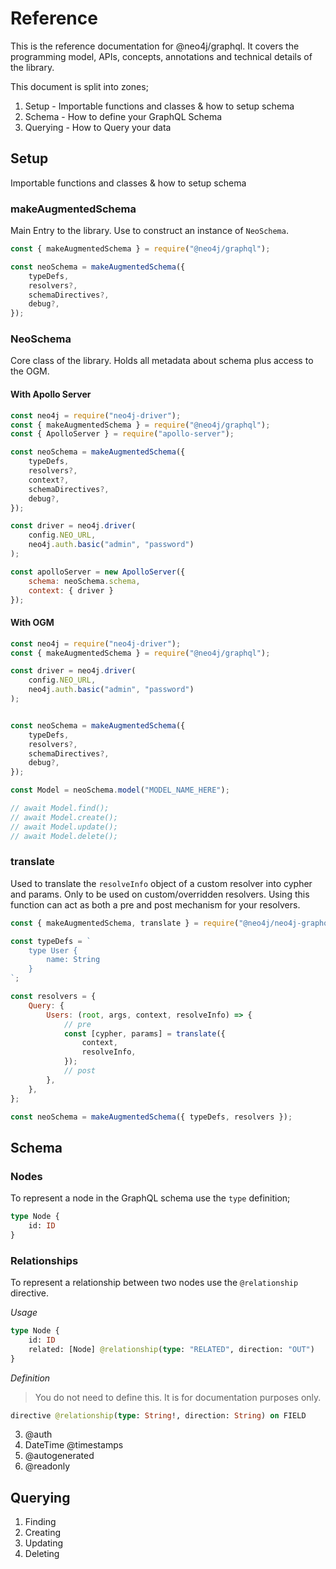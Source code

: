 # Reference

This is the reference documentation for @neo4j/graphql. It covers the programming model, APIs, concepts, annotations and technical details of the library.

This document is split into zones;

1. Setup - Importable functions and classes & how to setup schema
2. Schema - How to define your GraphQL Schema
3. Querying - How to Query your data

## Setup

Importable functions and classes & how to setup schema

### makeAugmentedSchema

Main Entry to the library. Use to construct an instance of `NeoSchema`.

```js
const { makeAugmentedSchema } = require("@neo4j/graphql");

const neoSchema = makeAugmentedSchema({
    typeDefs,
    resolvers?,
    schemaDirectives?,
    debug?,
});
```

### NeoSchema

Core class of the library. Holds all metadata about schema plus access to the OGM.

#### With Apollo Server

```js
const neo4j = require("neo4j-driver");
const { makeAugmentedSchema } = require("@neo4j/graphql");
const { ApolloServer } = require("apollo-server");

const neoSchema = makeAugmentedSchema({
    typeDefs,
    resolvers?,
    context?,
    schemaDirectives?,
    debug?,
});

const driver = neo4j.driver(
    config.NEO_URL,
    neo4j.auth.basic("admin", "password")
);

const apolloServer = new ApolloServer({
    schema: neoSchema.schema,
    context: { driver }
});
```

#### With OGM

```js
const neo4j = require("neo4j-driver");
const { makeAugmentedSchema } = require("@neo4j/graphql");

const driver = neo4j.driver(
    config.NEO_URL,
    neo4j.auth.basic("admin", "password")
);


const neoSchema = makeAugmentedSchema({
    typeDefs,
    resolvers?,
    schemaDirectives?,
    debug?,
});

const Model = neoSchema.model("MODEL_NAME_HERE");

// await Model.find();
// await Model.create();
// await Model.update();
// await Model.delete();
```

### translate

Used to translate the `resolveInfo` object of a custom resolver into cypher and params. Only to be used on custom/overridden resolvers. Using this function can act as both a pre and post mechanism for your resolvers.

```js
const { makeAugmentedSchema, translate } = require("@neo4j/neo4j-graphql");

const typeDefs = `
    type User {
        name: String
    }
`;

const resolvers = {
    Query: {
        Users: (root, args, context, resolveInfo) => {
            // pre
            const [cypher, params] = translate({
                context,
                resolveInfo,
            });
            // post
        },
    },
};

const neoSchema = makeAugmentedSchema({ typeDefs, resolvers });
```

## Schema

### Nodes

To represent a node in the GraphQL schema use the `type` definition;

```graphql
type Node {
    id: ID
}
```

### Relationships

To represent a relationship between two nodes use the `@relationship` directive.

_Usage_

```graphql
type Node {
    id: ID
    related: [Node] @relationship(type: "RELATED", direction: "OUT")
}
```

_Definition_

> You do not need to define this. It is for documentation purposes only.

```graphql
directive @relationship(type: String!, direction: String) on FIELD
```

3. @auth
4. DateTime @timestamps
5. @autogenerated
6. @readonly

## Querying

1. Finding
2. Creating
3. Updating
4. Deleting
